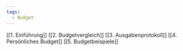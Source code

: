 ```yaml
---
tags:
  - Budget
---
```

[[1. Einführung]]
[[2. Budgetvergleich]]
[[3. Ausgabenprotokoll]]
[[4. Persönliches Budget]]
[[5. Budgetbeispiele]]
